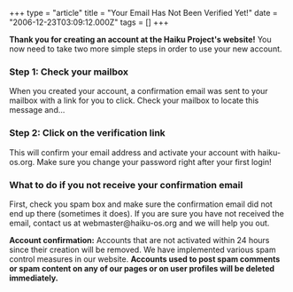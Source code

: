 +++
type = "article"
title = "Your Email Has Not Been Verified Yet!"
date = "2006-12-23T03:09:12.000Z"
tags = []
+++

<p><strong>Thank you for creating an account at the Haiku Project's website!</strong> You now need to take two more simple steps in order to use your new account.</p>

<h3 class="App_Generic_32">Step 1: Check your mailbox</h3>

<p>When you created your account, a confirmation email was sent to your mailbox with a link for you to click. Check your mailbox to locate this message and...

<h3 class="App_Generic_32">Step 2: Click on the verification link</h3>

<p>This will confirm your email address and activate your account with haiku-os.org. Make sure you change your password right after your first login!</p>

<h3 class="App_Generic_32">What to do if you not receive your confirmation email</h3>

<p>First, check you spam box and make sure the confirmation email did not end up there (sometimes it does). If you are sure you have not received the email, contact us at webmaster@haiku-os.org and we will help you out.</p>

<div class="alert alert-warning">
<p><strong>Account confirmation:</strong> Accounts that are not activated within 24 hours since their creation will be removed. We have implemented various spam control measures in our website. <strong>Accounts used to post spam comments or spam content on any of our pages or on user profiles will be deleted immediately.</strong></p>
</div>
